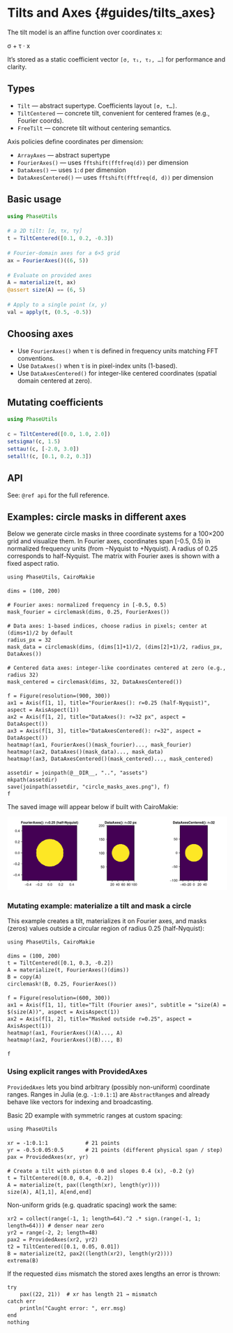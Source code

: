 # Tilts and Axes {#guides/tilts_axes}

The tilt model is an affine function over coordinates x:

σ + τ · x

It’s stored as a static coefficient vector `[σ, τ₁, τ₂, …]` for performance and clarity.

## Types

- `Tilt` — abstract supertype. Coefficients layout `[σ, τ…]`.
- `TiltCentered` — concrete tilt, convenient for centered frames (e.g., Fourier coords).
- `FreeTilt` — concrete tilt without centering semantics.

Axis policies define coordinates per dimension:

- `ArrayAxes` — abstract supertype
- `FourierAxes()` — uses `fftshift(fftfreq(d))` per dimension
- `DataAxes()` — uses `1:d` per dimension
- `DataAxesCentered()` — uses `fftshift(fftfreq(d, d))` per dimension

## Basic usage

```julia
using PhaseUtils

# a 2D tilt: [σ, τx, τy]
t = TiltCentered([0.1, 0.2, -0.3])

# Fourier-domain axes for a 6×5 grid
ax = FourierAxes()((6, 5))

# Evaluate on provided axes
A = materialize(t, ax)
@assert size(A) == (6, 5)

# Apply to a single point (x, y)
val = apply(t, (0.5, -0.5))
```

## Choosing axes

- Use `FourierAxes()` when τ is defined in frequency units matching FFT conventions.
- Use `DataAxes()` when τ is in pixel-index units (1-based).
- Use `DataAxesCentered()` for integer-like centered coordinates (spatial domain centered at zero).

## Mutating coefficients

```julia
using PhaseUtils

c = TiltCentered([0.0, 1.0, 2.0])
setsigma!(c, 1.5)
settau!(c, [-2.0, 3.0])
setall!(c, [0.1, 0.2, 0.3])
```

## API

See: `@ref api` for the full reference.

## Examples: circle masks in different axes

Below we generate circle masks in three coordinate systems for a 100×200 grid and visualize them. In Fourier axes, coordinates span [-0.5, 0.5) in normalized frequency units (from −Nyquist to +Nyquist). A radius of 0.25 corresponds to half-Nyquist.
The matrix with Fourier axes is shown with a fixed aspect ratio.

```@example circles_axes
using PhaseUtils, CairoMakie

dims = (100, 200)

# Fourier axes: normalized frequency in [-0.5, 0.5)
mask_fourier = circlemask(dims, 0.25, FourierAxes())

# Data axes: 1-based indices, choose radius in pixels; center at (dims+1)/2 by default
radius_px = 32
mask_data = circlemask(dims, (dims[1]+1)/2, (dims[2]+1)/2, radius_px, DataAxes())

# Centered data axes: integer-like coordinates centered at zero (e.g., radius 32)
mask_centered = circlemask(dims, 32, DataAxesCentered())

f = Figure(resolution=(900, 300))
ax1 = Axis(f[1, 1], title="FourierAxes(): r=0.25 (half-Nyquist)", aspect = AxisAspect(1))
ax2 = Axis(f[1, 2], title="DataAxes(): r=32 px", aspect = DataAspect())
ax3 = Axis(f[1, 3], title="DataAxesCentered(): r=32", aspect = DataAspect())
heatmap!(ax1, FourierAxes()(mask_fourier)..., mask_fourier)
heatmap!(ax2, DataAxes()(mask_data)..., mask_data)
heatmap!(ax3, DataAxesCentered()(mask_centered)..., mask_centered)

assetdir = joinpath(@__DIR__, "..", "assets")
mkpath(assetdir)
save(joinpath(assetdir, "circle_masks_axes.png"), f)
f
```

The saved image will appear below if built with CairoMakie:

![Circle masks in different axes](../assets/circle_masks_axes.png)

### Mutating example: materialize a tilt and mask a circle

This example creates a tilt, materializes it on Fourier axes, and masks (zeros) values outside a circular region of radius 0.25 (half-Nyquist):

```@example mask_tilt
using PhaseUtils, CairoMakie

dims = (100, 200)
t = TiltCentered([0.1, 0.3, -0.2])
A = materialize(t, FourierAxes()(dims))
B = copy(A)
circlemask!(B, 0.25, FourierAxes())

f = Figure(resolution=(600, 300))
ax1 = Axis(f[1, 1], title="Tilt (Fourier axes)", subtitle = "size(A) = $(size(A))", aspect = AxisAspect(1))
ax2 = Axis(f[1, 2], title="Masked outside r=0.25", aspect = AxisAspect(1))
heatmap!(ax1, FourierAxes()(A)..., A)
heatmap!(ax2, FourierAxes()(B)..., B)

f
```

### Using explicit ranges with ProvidedAxes

`ProvidedAxes` lets you bind arbitrary (possibly non-uniform) coordinate ranges. Ranges in Julia (e.g. `-1:0.1:1`) are `AbstractRange`s and already behave like vectors for indexing and broadcasting.

Basic 2D example with symmetric ranges at custom spacing:

```@example provided_axes
using PhaseUtils

xr = -1:0.1:1            # 21 points
yr = -0.5:0.05:0.5       # 21 points (different physical span / step)
pax = ProvidedAxes(xr, yr)

# Create a tilt with piston 0.0 and slopes 0.4 (x), -0.2 (y)
t = TiltCentered([0.0, 0.4, -0.2])
A = materialize(t, pax((length(xr), length(yr))))
size(A), A[1,1], A[end,end]
```

Non-uniform grids (e.g. quadratic spacing) work the same:

```@example provided_axes
xr2 = collect(range(-1, 1; length=64).^2 .* sign.(range(-1, 1; length=64))) # denser near zero
yr2 = range(-2, 2; length=48)
pax2 = ProvidedAxes(xr2, yr2)
t2 = TiltCentered([0.1, 0.05, 0.01])
B = materialize(t2, pax2((length(xr2), length(yr2))))
extrema(B)
```

If the requested `dims` mismatch the stored axes lengths an error is thrown:

```@example provided_axes
try
	pax((22, 21))  # xr has length 21 → mismatch
catch err
	println("Caught error: ", err.msg)
end
nothing
```
